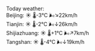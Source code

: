 Today weather:  
Beijing: ☀️ 🌡️-3°C 🌬️↘22km/h  
Tianjin: ☀️ 🌡️-2°C 🌬️↓26km/h  
Shijiazhuang: ☀️ 🌡️+1°C 🌬️↗7km/h  
Tangshan: ☀️ 🌡️-4°C 🌬️↓19km/h  
